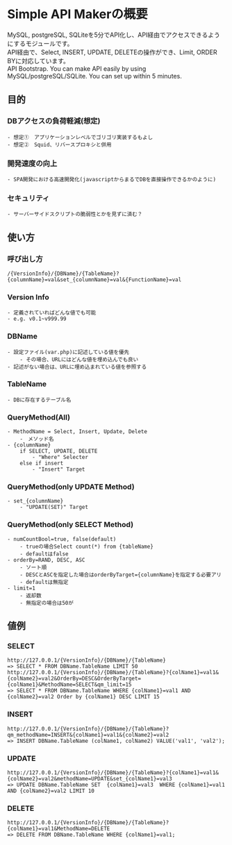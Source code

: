 # Simple API Makerの概要
MySQL, postgreSQL, SQLiteを5分でAPI化し、API経由でアクセスできるようにするモジュールです。  
API経由で、Select, INSERT, UPDATE, DELETEの操作ができ、Limit, ORDER BYに対応しています。  
API Bootstrap. You can make API easily by using MySQL/postgreSQL/SQLite. You can set up within 5 minutes.  


## 目的  
### DBアクセスの負荷軽減(想定)  
	- 想定①　アプリケーションレベルでゴリゴリ実装するもよし  
	- 想定②　Squid、リバースプロキシと併用  

### 開発速度の向上  
	- SPA開発における高速開発化(javascriptからまるでDBを直接操作できるかのように)  

### セキュリティ  
	- サーバーサイドスクリプトの脆弱性とかを見ずに済む？  


## 使い方  
### 呼び出し方  
	/{VersionInfo}/{DBName}/{TableName}?{columnName}=val&set_{columnName}=val&{FunctionName}=val  

### Version Info  
	- 定義されていればどんな値でも可能  
	- e.g. v0.1~v999.99  

### DBName  
	- 設定ファイル(var.php)に記述している値を優先  
		- その場合、URLにはどんな値を埋め込んでも良い  
	- 記述がない場合は、URLに埋め込まれている値を参照する  

### TableName  
	- DBに存在するテーブル名  

### QueryMethod(All)  
	- MethodName = Select, Insert, Update, Delete  
		-　メソッド名  
	- {columnName}  
		if SELECT, UPDATE, DELETE  
			- "Where" Selecter  
		else if insert  
			- "Insert" Target  

### QueryMethod(only UPDATE Method)  
	- set_{columnName}  
		- "UPDATE(SET)" Target  

### QueryMethod(only SELECT Method)  
	- numCountBool=true, false(default)  
		- trueの場合Select count(*) from {tableName}  
		- defaultはfalse  
	- orderBy=RAND, DESC, ASC  
		- ソート順  
		- DESCとASCを指定した場合はorderByTarget={columnName}を指定する必要アリ  
		- defaultは無指定  
	- limit=1  
		- 返却数  
		- 無指定の場合は50が  


## 値例  
### SELECT  
	http://127.0.0.1/{VersionInfo}/{DBName}/{TableName}  
	=> SELECT * FROM DBName.TableName LIMIT 50  
	http://127.0.0.1/{VersionInfo}/{DBName}/{TableName}?{colName1}=val1&{colName2}=val2&OrderBy=DESC&OrderByTarget={colName1}&MethodName=SELECT&qm_limit=15  
	=> SELECT * FROM DBName.TableName WHERE {colName1}=val1 AND {colName2}=val2 Order by {colName1} DESC LIMIT 15  

### INSERT  
	http://127.0.0.1/{VersionInfo}/{DBName}/{TableName}?qm_methodName=INSERT&{colName1}=val1&{colName2}=val2  
	=> INSERT DBName.TableName (colName1, colName2) VALUE('val1', 'val2');  

### UPDATE  
	http://127.0.0.1/{VersionInfo}/{DBName}/{TableName}?{colName1}=val1&{colName2}=val2&methodName=UPDATE&set_{colName1}=val3  
	=> UPDATE DBName.TableName SET  {colName1}=val3  WHERE {colName1}=val1 AND {colName2}=val2 LIMIT 10  

### DELETE  
	http://127.0.0.1/{VersionInfo}/{DBName}/{TableName}?{colName1}=val1&MethodName=DELETE  
	=> DELETE FROM DBName.TableName WHERE {colName1}=val1;  
